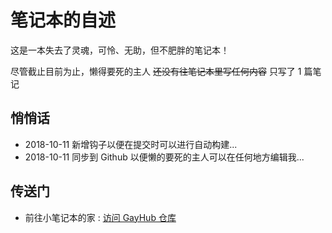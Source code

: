 # 笔记本的自述

这是一本失去了灵魂，可怜、无助，但不肥胖的笔记本！

尽管截止目前为止，懒得要死的主人 ~~还没有往笔记本里写任何内容~~ 只写了 1 篇笔记

## 悄悄话

- 2018-10-11 新增钩子以便在提交时可以进行自动构建...
- 2018-10-11 同步到 Github 以便懒的要死的主人可以在任何地方编辑我...

## 传送门

- 前往小笔记本的家 : [访问 GayHub 仓库](https://github.com/evalor/notebook)
